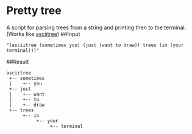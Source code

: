 Pretty tree
=
A script for parsing trees from a string and printing then to the terminal.
(Works like
[asciitree](http://pythonhosted.org/asciitree/))
##Input
 ```
 "(asciitree (sometimes you) (just (want to draw)) trees (in (your terminal)))"
```

##Result
```
asciitree
 +-- sometimes
 |    +-- you
 +-- just
 |    +-- want
 |    +-- to
 |    +-- draw
 +-- trees
      +-- in
           +-- your
                +-- terminal
```
